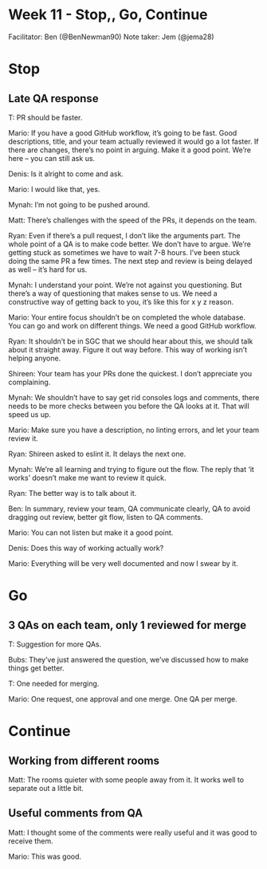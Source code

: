 # Week 11 - Stop,, Go, Continue

Facilitator: Ben (@BenNewman90)
Note taker: Jem (@jema28)

# Stop

## Late QA response

T: PR should be faster.

Mario: If you have a good GitHub workflow, it’s going to be fast. Good descriptions, title, and your team  actually reviewed it would go a lot faster. If there are changes, there’s no point in arguing. Make it a good point. We’re here – you can still ask us. 

Denis: Is it alright to come and ask.

Mario: I would like that, yes.

Mynah: I’m not going to be pushed around. 

Matt: There’s challenges with the speed of the PRs, it depends on the team.

Ryan: Even if there’s a pull request, I don’t like the arguments part. The whole point of a QA is to make code better. We don’t have to argue. We’re getting stuck as sometimes we have to wait 7-8 hours. I’ve been stuck doing the same PR a few times. The next step and review is being delayed as well – it’s hard for us.

Mynah: I understand your point. We’re not against you questioning. But there’s a way of questioning that makes sense to us. We need a constructive way of getting back to you, it’s like this for x y z reason. 

Mario: Your entire focus shouldn’t be on completed the whole database. You can go and work on different things. We need a good GitHub workflow. 

Ryan: It shouldn’t be in SGC that we should hear about this, we should talk about it straight away. Figure it out way before. This way of working isn’t helping anyone.

Shireen: Your team has your PRs done the quickest. I don’t appreciate you complaining. 

Mynah: We shouldn’t have to say get rid consoles logs and comments, there needs to be more checks between you before the QA looks at it. That will speed us up.  

Mario: Make sure you have a description, no linting errors, and let your team review it.

Ryan: Shireen asked to eslint it. It delays the next one.

Mynah: We’re all learning and trying to figure out the flow. The reply that ‘it works’ doesn’t make me want to review it quick.

Ryan: The better way is to talk about it.

Ben: In summary, review your team, QA communicate clearly, QA to avoid dragging out review, better git flow, listen to QA comments.

Mario: You can not listen but make it a good point.

Denis: Does this way of working actually work?

Mario: Everything will be very well documented and now I swear by it.

# Go 

## 3 QAs on each team, only 1 reviewed for merge

T: Suggestion for more QAs.

Bubs: They’ve just answered the question, we’ve discussed how to make things get better.

T: One needed for merging.

Mario: One request, one approval and one merge. One QA per merge.

# Continue

## Working from different rooms

Matt: The rooms quieter with some people away from it. It works well to separate out a little bit.

## Useful comments from QA

Matt: I thought some of the comments were really useful and it was good to receive them.

Mario: This was good.
